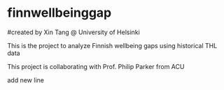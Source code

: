# finnwellbeinggap

#created by Xin Tang @ University of Helsinki

This is the project to analyze Finnish wellbeing gaps using historical THL data

This project is collaborating with Prof. Philip Parker from ACU

add new line
